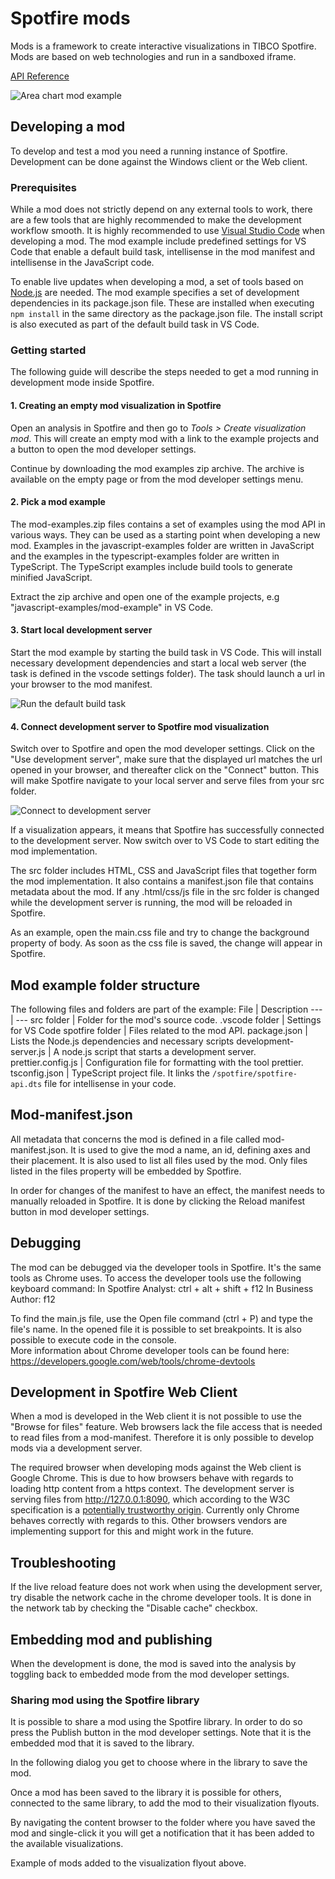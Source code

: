 # Spotfire mods

Mods is a framework to create interactive visualizations in TIBCO Spotfire. Mods are based on web technologies and run in a sandboxed iframe.

[API Reference](./docs/index.md)

![][area-chart-mod-example]

## Developing a mod

To develop and test a mod you need a running instance of Spotfire. Development can be done against the Windows client or the Web client.

### Prerequisites

While a mod does not strictly depend on any external tools to work, there are a few tools that are highly recommended to make the development workflow smooth. It is highly recommended to use [Visual Studio Code](https://code.visualstudio.com/) when developing a mod. The mod example include predefined settings for VS Code that enable a default build task, intellisense in the mod manifest and intellisense in the JavaScript code.

To enable live updates when developing a mod, a set of tools based on [Node.js](https://nodejs.org/en/download/) are needed. The mod example specifies a set of development dependencies in its package.json file. These are installed when executing `npm install` in the same directory as the package.json file. The install script is also executed as part of the default build task in VS Code.

### Getting started

The following guide will describe the steps needed to get a mod running in development mode inside Spotfire.

#### 1. Creating an empty mod visualization in Spotfire

Open an analysis in Spotfire and then go to _Tools > Create visualization mod_. This will create an empty mod with a link to the example projects and a button to open the mod developer settings.

Continue by downloading the mod examples zip archive. The archive is available on the empty page or from the mod developer settings menu.

#### 2. Pick a mod example

The mod-examples.zip files contains a set of examples using the mod API in various ways. They can be used as a starting point when developing a new mod. Examples in the javascript-examples folder are written in JavaScript and the examples in the typescript-examples folder are written in TypeScript. The TypeScript examples include build tools to generate minified JavaScript.

Extract the zip archive and open one of the example projects, e.g "javascript-examples/mod-example" in VS Code.

#### 3. Start local development server

Start the mod example by starting the build task in VS Code. This will install necessary development dependencies and start a local web server (the task is defined in the vscode settings folder). The task should launch a url in your browser to the mod manifest.

![][run-build-task]

#### 4. Connect development server to Spotfire mod visualization

Switch over to Spotfire and open the mod developer settings. Click on the "Use development server", make sure that the displayed url matches the url opened in your browser, and thereafter click on the "Connect" button. This will make Spotfire navigate to your local server and serve files from your src folder.

![][connect-to-development-server]

If a visualization appears, it means that Spotfire has successfully connected to the development server. Now switch over to VS Code to start editing the mod implementation.

The src folder includes HTML, CSS and JavaScript files that together form the mod implementation. It also contains a manifest.json file that contains metadata about the mod. If any .html/css/js file in the src folder is changed while the development server is running, the mod will be reloaded in Spotfire.

As an example, open the main.css file and try to change the background property of body. As soon as the css file is saved, the change will appear in Spotfire.

## Mod example folder structure

The following files and folders are part of the example:
File | Description
--- | ---
src folder | Folder for the mod's source code.
.vscode folder | Settings for VS Code
spotfire folder | Files related to the mod API.
package.json | Lists the Node.js dependencies and necessary scripts
development-server.js | A node.js script that starts a development server.
prettier.config.js | Configuration file for formatting with the tool prettier.
tsconfig.json | TypeScript project file. It links the `/spotfire/spotfire-api.dts` file for intellisense in your code.

## Mod-manifest.json

All metadata that concerns the mod is defined in a file called mod-manifest.json. It is used to give the mod a name, an id, defining axes and their placement. It is also used to list all files used by the mod. Only files listed in the files property will be embedded by Spotfire.

In order for changes of the manifest to have an effect, the manifest needs to manually reloaded in Spotfire. It is done by clicking the Reload manifest button in mod developer settings.

## Debugging

The mod can be debugged via the developer tools in Spotfire. It's the same tools as Chrome uses. To access the developer tools use the following keyboard command:
In Spotfire Analyst: ctrl + alt + shift + f12
In Business Author: f12

To find the main.js file, use the Open file command (ctrl + P) and type the file's name. In the opened file it is possible to set breakpoints. It is also possible to execute code in the console.  
More information about Chrome developer tools can be found here: https://developers.google.com/web/tools/chrome-devtools

## Development in Spotfire Web Client

When a mod is developed in the Web client it is not possible to use the "Browse for files" feature. Web browsers lack the file access that is needed to read files from a mod-manifest. Therefore it is only possible to develop mods via a development server.

The required browser when developing mods against the Web client is Google Chrome. This is due to how browsers behave with regards to loading http content from a https context. The development server is serving files from http://127.0.0.1:8090, which according to the W3C specification is a [potentially trustworthy origin](https://w3c.github.io/webappsec-secure-contexts/#potentially-trustworthy-origin). Currently only Chrome behaves correctly with regards to this. Other browsers vendors are implementing support for this and might work in the future.

## Troubleshooting

If the live reload feature does not work when using the development server, try disable the network cache in the chrome developer tools. It is done in the network tab by checking the "Disable cache" checkbox.

## Embedding mod and publishing

When the development is done, the mod is saved into the analysis by toggling back to embedded mode from the mod developer settings.

### Sharing mod using the Spotfire library

It is possible to share a mod using the Spotfire library. In order to do so press the Publish button in the mod developer settings. Note that it is the embedded mod that it is saved to the library.

In the following dialog you get to choose where in the library to save the mod.

Once a mod has been saved to the library it is possible for others, connected to the same library, to add the mod to their visualization flyouts.

By navigating the content browser to the folder where you have saved the mod and single-click it you will get a notification that it has been added to the available visualizations.

Example of mods added to the visualization flyout above.

[area-chart-mod-example]: /images/area-chart.png "Area chart mod example"
[run-build-task]: /images/run-task.png "Run the default build task"
[connect-to-development-server]: /images/connect-server.gif "Connect to development server"
